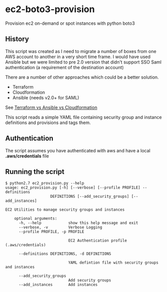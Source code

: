 # ec2-boto3-provision
Provision ec2 on-demand or spot instances with python boto3

## History
This script was created as I need to migrate a number of boxes from one AWS account
to another in a very short time frame. I would have used Ansible but we were limited
to pre 2.0 version that didn't support SSO Saml authentication (a requirement of the destination account)

There are a number of other approaches which could be a better solution.

* Terraform
* Cloudformation
* Ansible (needs v2.0+ for SAML)

See [Terraform vs Ansible vs Cloudformation](https://groups.google.com/forum/#!topic/terraform-tool/6Fxnl_bejX4)

This script reads a simple YAML file containing security group and instance definitions and provisions and tags them.

## Authentication
The script assumes you have authenticated with aws and have a local **.aws/credentials** file

## Running the script

    $ python2.7 ec2_provision.py --help
    usage: ec2_provision.py [-h] [--verbose] [--profile PROFILE] --definitions
                        DEFINITIONS [--add_security_groups] [--add_instances]

    EC2 Utilities to manage security groups and instances

        optional arguments:
          -h, --help            show this help message and exit
          --verbose, -v         Verbose Logging
          --profile PROFILE, -p PROFILE

                                EC2 Authentication profile (.aws/credentials)

          --definitions DEFINITIONS, -d DEFINITIONS

                                YAML defintion file with security groups and instances

          --add_security_groups
                                Add security groups
          --add_instances       Add instances
